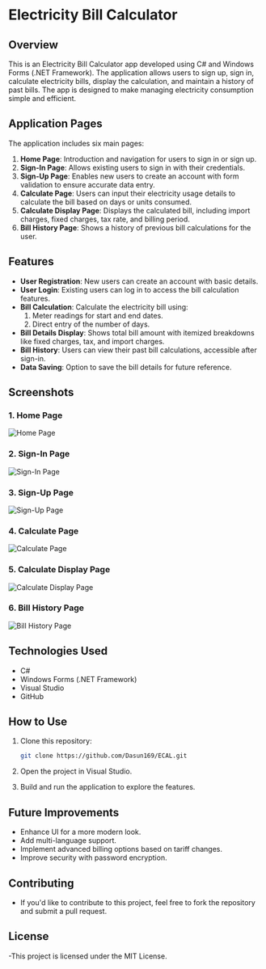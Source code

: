 # Electricity Bill Calculator

## Overview
This is an Electricity Bill Calculator app developed using C# and Windows Forms (.NET Framework). The application allows users to sign up, sign in, calculate electricity bills, display the calculation, and maintain a history of past bills. The app is designed to make managing electricity consumption simple and efficient.

## Application Pages
The application includes six main pages:

1. **Home Page**: Introduction and navigation for users to sign in or sign up.
2. **Sign-In Page**: Allows existing users to sign in with their credentials.
3. **Sign-Up Page**: Enables new users to create an account with form validation to ensure accurate data entry.
4. **Calculate Page**: Users can input their electricity usage details to calculate the bill based on days or units consumed.
5. **Calculate Display Page**: Displays the calculated bill, including import charges, fixed charges, tax rate, and billing period.
6. **Bill History Page**: Shows a history of previous bill calculations for the user.

## Features
- **User Registration**: New users can create an account with basic details.
- **User Login**: Existing users can log in to access the bill calculation features.
- **Bill Calculation**: Calculate the electricity bill using:
  1. Meter readings for start and end dates.
  2. Direct entry of the number of days.
- **Bill Details Display**: Shows total bill amount with itemized breakdowns like fixed charges, tax, and import charges.
- **Bill History**: Users can view their past bill calculations, accessible after sign-in.
- **Data Saving**: Option to save the bill details for future reference.

## Screenshots
### 1. Home Page
![Home Page](Interfaces/home-page.png)

### 2. Sign-In Page
![Sign-In Page](Interfaces/sign-in.png)

### 3. Sign-Up Page
![Sign-Up Page](Interfaces/sign-up.png)

### 4. Calculate Page
![Calculate Page](Interfaces/calculate-page.png)

### 5. Calculate Display Page
![Calculate Display Page](Interfaces/calculate-display-page.png)

### 6. Bill History Page
![Bill History Page](Interfaces/bill-history.png)

## Technologies Used
- C#
- Windows Forms (.NET Framework)
- Visual Studio
- GitHub

## How to Use

1. Clone this repository:
   ```bash
   git clone https://github.com/Dasun169/ECAL.git
2. Open the project in Visual Studio.

3. Build and run the application to explore the features.

## Future Improvements
- Enhance UI for a more modern look.
- Add multi-language support.
- Implement advanced billing options based on tariff changes.
- Improve security with password encryption.

## Contributing
- If you'd like to contribute to this project, feel free to fork the repository and submit a pull request.

## License
-This project is licensed under the MIT License.

